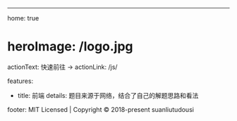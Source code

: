 ---

home: true

# heroImage: /logo.jpg

actionText: 快速前往 →
actionLink: /js/

features:

- title: 前端
  details: 题目来源于网络，结合了自己的解题思路和看法

footer: MIT Licensed | Copyright © 2018-present suanliutudousi
